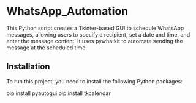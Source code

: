 # WhatsApp_Automation
This Python script creates a Tkinter-based GUI to schedule WhatsApp messages, allowing users to specify a recipient, set a date and time, and enter the message content. It uses pywhatkit to automate sending the message at the scheduled time.

## Installation
To run this project, you need to install the following Python packages:

pip install pyautogui
pip install tkcalendar
